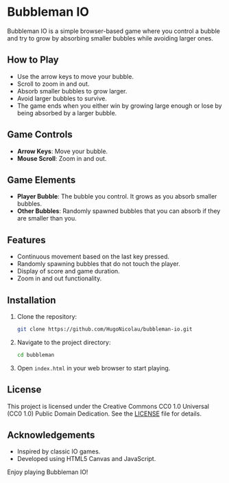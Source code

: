 # Bubbleman IO

Bubbleman IO is a simple browser-based game where you control a bubble and try to grow by absorbing smaller bubbles while avoiding larger ones.

## How to Play

- Use the arrow keys to move your bubble.
- Scroll to zoom in and out.
- Absorb smaller bubbles to grow larger.
- Avoid larger bubbles to survive.
- The game ends when you either win by growing large enough or lose by being absorbed by a larger bubble.

## Game Controls

- **Arrow Keys**: Move your bubble.
- **Mouse Scroll**: Zoom in and out.

## Game Elements

- **Player Bubble**: The bubble you control. It grows as you absorb smaller bubbles.
- **Other Bubbles**: Randomly spawned bubbles that you can absorb if they are smaller than you.

## Features

- Continuous movement based on the last key pressed.
- Randomly spawning bubbles that do not touch the player.
- Display of score and game duration.
- Zoom in and out functionality.

## Installation

1. Clone the repository:
    ```sh
    git clone https://github.com/HugoNicolau/bubbleman-io.git
    ```
2. Navigate to the project directory:
    ```sh
    cd bubbleman
    ```
3. Open `index.html` in your web browser to start playing.

## License

This project is licensed under the Creative Commons CC0 1.0 Universal (CC0 1.0) Public Domain Dedication. See the [LICENSE](LICENSE) file for details.

## Acknowledgements

- Inspired by classic IO games.
- Developed using HTML5 Canvas and JavaScript.

Enjoy playing Bubbleman IO!